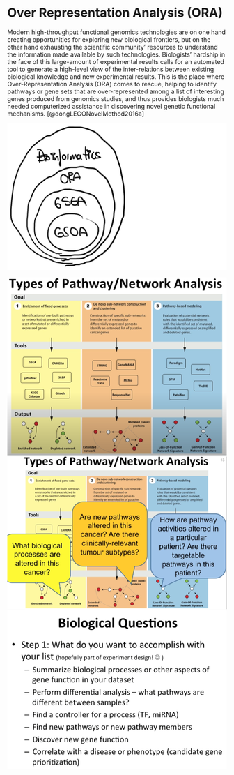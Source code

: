 # Over Representation Analysis (ORA)
Modern high-throughput functional genomics technologies are on one hand creating opportunities for exploring new biological frontiers, but on the other hand exhausting the scientific community’ resources to understand the information made available by such technologies. Biologists’ hardship in the face of this large-amount of experimental results calls for an automated tool to generate a high-level view of the inter-relations between existing biological knowledge and new experimental results. 
This is the place where Over-Representation Analysis (ORA) comes to rescue, helping to identify pathways or gene sets that are over-represented among a list of interesting genes produced from genomics studies, and thus provides biologists much needed computerized assistance in discovering novel genetic functional mechanisms. [@dongLEGONovelMethod2016a]

![](Pasted%20image%2020210122142520.png)


![](Pasted%20image%2020210124194015.png)
![](Pasted%20image%2020210124194113.png)
![](Pasted%20image%2020210124200433.png)